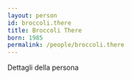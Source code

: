 ```yaml
---
layout: person
id: broccoli.there
title: Broccoli There
born: 1985
permalink: /people/broccoli.there
---
```


Dettagli della persona 